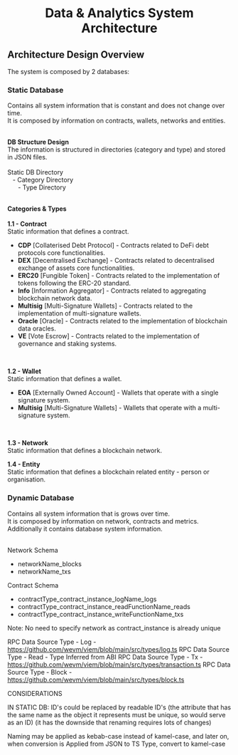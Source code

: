 <a name="readme-top"></a>

<h1 align="center">Data & Analytics System Architecture</h1>

<!-- ARCHITECTURE OVERVIEW -->

<h2>Architecture Design Overview</h2>
The system is composed by 2 databases:
<br/>

<!-- STATIC DATABASE -->

<h3>Static Database</h3>
Contains all system information that is constant and does not change over time.
<br/>
It is composed by information on contracts, wallets, networks and entities.
<br/>
<br/>

<b>DB Structure Design</b>
<br/>
The information is structured in directories (category and type) and stored in JSON files.
<br/>
<br/>
Static DB Directory
<br/>
&nbsp;&nbsp;&nbsp;- Category Directory
<br/>
&nbsp;&nbsp;&nbsp;&nbsp;&nbsp;&nbsp;- Type Directory
<br/>
<br/>

<b>Categories & Types</b>
<br/>
<br/>
<b>1.1 - Contract</b>
<br/>
Static information that defines a contract.
<br/>

-   <b>CDP</b> [Collaterised Debt Protocol] - Contracts related to DeFi debt protocols core functionalities.
-   <b>DEX</b> [Decentralised Exchange] - Contracts related to decentralised exchange of assets core functionalities.
-   <b>ERC20</b> [Fungible Token] - Contracts related to the implementation of tokens following the ERC-20 standard.
-   <b>Info</b> [Information Aggregator] - Contracts related to aggregating blockchain network data.
-   <b>Multisig</b> [Multi-Signature Wallets] - Contracts related to the implementation of multi-signature wallets.
-   <b>Oracle</b> [Oracle] - Contracts related to the implementation of blockchain data oracles.
-   <b>VE</b> [Vote Escrow] - Contracts related to the implementation of governance and staking systems.

<br/>

<b>1.2 - Wallet</b>
<br/>
Static information that defines a wallet.
<br/>

-   <b>EOA</b> [Externally Owned Account] - Wallets that operate with a single signature system.
-   <b>Multisig</b> [Multi-Signature Wallets] - Wallets that operate with a multi-signature system.

<br/>

<b>1.3 - Network</b>
<br/>
Static information that defines a blockchain network.
<br/>

<b>1.4 - Entity</b>
<br/>
Static information that defines a blockchain related entity - person or organisation.
<br/>

<!-- DYNAMIC DATABASE -->

<h3>Dynamic Database</h3>
Contains all system information that is grows over time.
<br/>
It is composed by information on network, contracts and metrics. Additionally it contains database system information.
<br/>
<br/>

Network Schema

-   networkName_blocks
-   networkName_txs

Contract Schema

-   contractType_contract_instance_logName_logs
-   contractType_contract_instance_readFunctionName_reads
-   contractType_contract_instance_writeFunctionName_txs

Note: No need to specify network as contract_instance is already unique

RPC Data Source Type - Log - https://github.com/wevm/viem/blob/main/src/types/log.ts
RPC Data Source Type - Read - Type Inferred from ABI
RPC Data Source Type - Tx - https://github.com/wevm/viem/blob/main/src/types/transaction.ts
RPC Data Source Type - Block - https://github.com/wevm/viem/blob/main/src/types/block.ts

CONSIDERATIONS

IN STATIC DB: ID's could be replaced by readable ID's (the attribute that has the same name as the object it represents must be unique, so would serve as an ID) (it has the downside that renaming requires lots of changes)

Naming may be applied as kebab-case instead of kamel-case, and later on, when conversion is Applied from JSON to TS Type, convert to kamel-case
